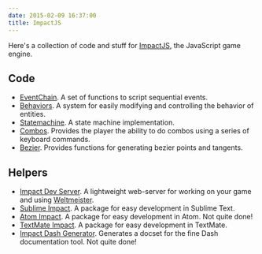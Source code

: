 ```yaml
---
date: 2015-02-09 16:37:00
title: ImpactJS
---
```


Here's a collection of code and stuff for [ImpactJS][impact], the JavaScript game engine.

## Code

* [EventChain][eventchain]. A set of functions to script sequential events.
* [Behaviors][behaviors]. A system for easily modifying and controlling the
  behavior of entities.
* [Statemachine][statemachine]. A state machine implementation.
* [Combos][combos]. Provides the player the ability to do combos using a series
  of keyboard commands.
* [Bezier][bezier]. Provides functions for generating bezier points and tangents.

## Helpers

* [Impact Dev Server][impactdevserver]. A lightweight web-server for working
  on your game and using [Weltmeister][wm].
* [Sublime Impact][sublime]. A package for easy development in Sublime Text.
* [Atom Impact][atom]. A package for easy development in Atom. Not quite done!
* [TextMate Impact][tm]. A package for easy development in TextMate.
* [Impact Dash Generator][dashgenerator]. Generates a docset for the fine Dash
  documentation tool. Not quite done!

[impact]: http://impactjs.com/
[wm]: http://impactjs.com/documentation/weltmeister
[eventchain]: https://github.com/drhayes/impactjs-eventchain
[impactdevserver]: https://github.com/drhayes/impact-dev-server
[behaviors]: https://github.com/drhayes/impactjs-behaviors
[statemachine]: https://github.com/drhayes/impactjs-statemachine
[combos]: https://github.com/drhayes/impactjs-combos
[sublime]: https://github.com/drhayes/sublime-impactjs
[atom]: https://github.com/drhayes/atom-impactjs
[dashgenerator]: https://github.com/drhayes/impactjs-dash-generator
[tm]: https://github.com/drhayes/ImpactJS.tmbundle
[bezier]: https://github.com/drhayes/impactjs-bezier
